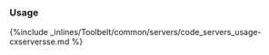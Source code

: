 <!-- post: -->


### Usage

{%include _inlines/Toolbelt/common/servers/code_servers_usage-cxserversse.md %}
